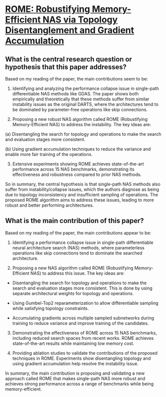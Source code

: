 # [ROME: Robustifying Memory-Efficient NAS via Topology Disentanglement and   Gradient Accumulation](https://arxiv.org/abs/2011.11233)

## What is the central research question or hypothesis that this paper addresses?

 Based on my reading of the paper, the main contributions seem to be:

1. Identifying and analyzing the performance collapse issue in single-path differentiable NAS methods like GDAS. The paper shows both empirically and theoretically that these methods suffer from similar instability issues as the original DARTS, where the architectures tend to be dominated by parameter-free operations like skip connections. 

2. Proposing a new robust NAS algorithm called ROME (Robustifying Memory-Efficient NAS) to address the instability. The key ideas are:

(a) Disentangling the search for topology and operations to make the search and evaluation stages more consistent. 

(b) Using gradient accumulation techniques to reduce the variance and enable more fair training of the operations.

3. Extensive experiments showing ROME achieves state-of-the-art performance across 15 NAS benchmarks, demonstrating its effectiveness and robustness compared to prior NAS methods.

So in summary, the central hypothesis is that single-path NAS methods also suffer from instability/collapse issues, which the authors diagnose as being due to topology inconsistency and insufficient sampling of operations. The proposed ROME algorithm aims to address these issues, leading to more robust and better performing architectures.


## What is the main contribution of this paper?

 Based on my reading of the paper, the main contributions appear to be:

1. Identifying a performance collapse issue in single-path differentiable neural architecture search (NAS) methods, where parameterless operations like skip connections tend to dominate the searched architecture. 

2. Proposing a new NAS algorithm called ROME (Robustifying Memory-Efficient NAS) to address this issue. The key ideas are:

- Disentangling the search for topology and operations to make the search and evaluation stages more consistent. This is done by using separate architectural weights for topology and operations.

- Using Gumbel-Top2 reparameterization to allow differentiable sampling while satisfying topology constraints.

- Accumulating gradients across multiple sampled subnetworks during training to reduce variance and improve training of the candidates. 

3. Demonstrating the effectiveness of ROME across 15 NAS benchmarks, including reduced search spaces from recent works. ROME achieves state-of-the-art results while maintaining low memory cost.

4. Providing ablation studies to validate the contributions of the proposed techniques in ROME. Experiments show disentangling topology and using gradient accumulation help resolve the instability issue.

In summary, the main contribution is proposing and validating a new approach called ROME that makes single-path NAS more robust and achieves strong performance across a range of benchmarks while being memory-efficient.
